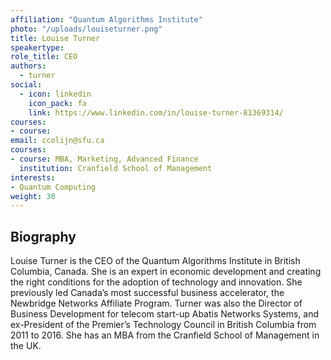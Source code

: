 ```yaml
---
affiliation: "Quantum Algorithms Institute"
photo: "/uploads/louiseturner.png"
title: Louise Turner
speakertype:
role_title: CEO
authors:
  - turner
social:
  - icon: linkedin
    icon_pack: fa
    link: https://www.linkedin.com/in/louise-turner-81369314/
courses:
- course: 
email: ccolijn@sfu.ca
courses:
- course: MBA, Marketing, Advanced Finance
  institution: Cranfield School of Management
interests:
- Quantum Computing
weight: 30
---
```


## Biography
Louise Turner is the CEO of the Quantum Algorithms Institute in British Columbia, Canada. She is an expert in
economic development and creating the right conditions for the adoption of technology and innovation. She
previously led Canada’s most successful business accelerator, the Newbridge Networks Affiliate Program. Turner
was also the Director of Business Development for telecom start-up Abatis Networks Systems, and ex-President
of the Premier’s Technology Council in British Columbia from 2011 to 2016. She has an MBA from the Cranfield
School of Management in the UK.
